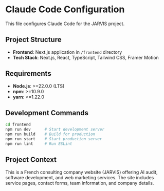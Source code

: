 # Claude Code Configuration

This file configures Claude Code for the JARVIS project.

## Project Structure
- **Frontend**: Next.js application in `/frontend` directory
- **Tech Stack**: Next.js, React, TypeScript, Tailwind CSS, Framer Motion

## Requirements
- **Node.js**: >=22.0.0 (LTS)
- **npm**: >=10.9.0
- **yarn**: >=1.22.0

## Development Commands
```bash
cd frontend
npm run dev      # Start development server
npm run build    # Build for production
npm run start    # Start production server
npm run lint     # Run ESLint
```

## Project Context
This is a French consulting company website (JARVIS) offering AI audit, software development, and web marketing services. The site includes service pages, contact forms, team information, and company details.
